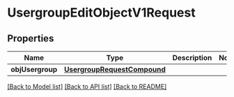 # UsergroupEditObjectV1Request

## Properties
Name | Type | Description | Notes
------------ | ------------- | ------------- | -------------
**objUsergroup** | [**UsergroupRequestCompound**](UsergroupRequestCompound.md) |  | 

[[Back to Model list]](../README.md#documentation-for-models) [[Back to API list]](../README.md#documentation-for-api-endpoints) [[Back to README]](../README.md)


